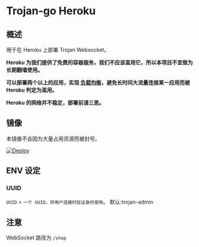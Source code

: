 # Trojan-go Heroku

## 概述

用于在 Heroku 上部署 Trojan Websocket。

**Heroku 为我们提供了免费的容器服务，我们不应该滥用它，所以本项目不宜做为长期翻墙使用。**

**可以部署两个以上的应用，实现 [负载均衡](https://toutyrater.github.io/app/balance.html)，避免长时间大流量连接某一应用而被 Heroku 判定为滥用。**

**Heroku 的网络并不稳定，部署前请三思。**

## 镜像

本镜像不会因为大量占用资源而被封号。

[![Deploy](https://www.herokucdn.com/deploy/button.png)](https://dashboard.heroku.com/new?template=https%3A%2F%2Fgithub.com%2Fqiuzi%2Fv2ray-heroku)

## ENV 设定

### UUID

`UUID` > `一个 UUID，供用户连接时验证身份使用`。
默认:trojan-admin

## 注意

WebSocket 路径为 `/shop`
